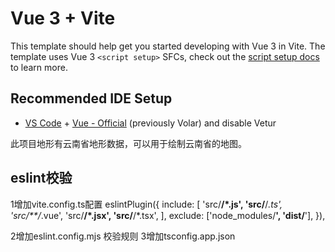 # Vue 3 + Vite

This template should help get you started developing with Vue 3 in Vite. The template uses Vue 3 `<script setup>` SFCs, check out the [script setup docs](https://v3.vuejs.org/api/sfc-script-setup.html#sfc-script-setup) to learn more.

## Recommended IDE Setup

- [VS Code](https://code.visualstudio.com/) + [Vue - Official](https://marketplace.visualstudio.com/items?itemName=Vue.volar) (previously Volar) and disable Vetur

此项目地形有云南省地形数据，可以用于绘制云南省的地图。


## eslint校验
1增加vite.config.ts配置
    eslintPlugin({
      include: [
        'src/**/*.js',
        'src/**/*.ts',
        'src/**/*.vue',
        'src/**/*.jsx',
        'src/**/*.tsx',
      ],
      exclude: ['node_modules/**', 'dist/**'],
    }),

2增加eslint.config.mjs  校验规则
3增加tsconfig.app.json  